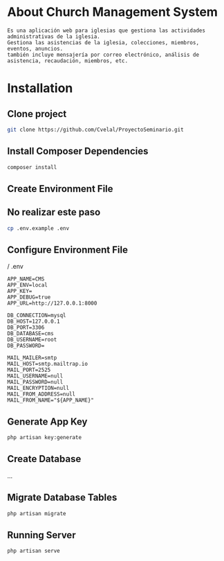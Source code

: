 
# About Church Management System
    Es una aplicación web para iglesias que gestiona las actividades administrativas de la iglesia.
    Gestiona las asistencias de la iglesia, colecciones, miembros, eventos, anuncios.
    también incluye mensajería por correo electrónico, análisis de asistencia, recaudación, miembros, etc.

# Installation

## Clone project
```bash
git clone https://github.com/Cvelal/ProyectoSeminario.git
```
## Install Composer Dependencies
```bash
composer install
```
## Create Environment File
## No realizar este paso
```bash
cp .env.example .env
```
## Configure Environment File
/ .env
```
APP_NAME=CMS
APP_ENV=local
APP_KEY=
APP_DEBUG=true
APP_URL=http://127.0.0.1:8000

DB_CONNECTION=mysql
DB_HOST=127.0.0.1
DB_PORT=3306
DB_DATABASE=cms
DB_USERNAME=root
DB_PASSWORD=

MAIL_MAILER=smtp
MAIL_HOST=smtp.mailtrap.io
MAIL_PORT=2525
MAIL_USERNAME=null
MAIL_PASSWORD=null
MAIL_ENCRYPTION=null
MAIL_FROM_ADDRESS=null
MAIL_FROM_NAME="${APP_NAME}"
```
## Generate App Key
```bash
php artisan key:generate
```
## Create Database
...
## Migrate Database Tables
```bash
php artisan migrate
```

## Running Server
```bash
php artisan serve
```
